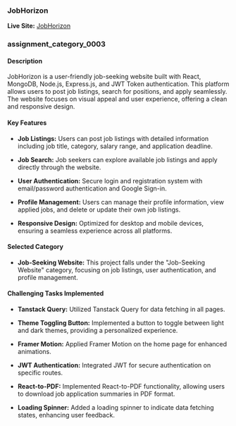 ### JobHorizon

**Live Site:** [JobHorizon](https://b9a11-jobhorizon.web.app/)

### assignment_category_0003

#### Description

JobHorizon is a user-friendly job-seeking website built with React, MongoDB, Node.js, Express.js, and JWT Token authentication. This platform allows users to post job listings, search for positions, and apply seamlessly. The website focuses on visual appeal and user experience, offering a clean and responsive design.

#### Key Features

- **Job Listings:** Users can post job listings with detailed information including job title, category, salary range, and application deadline.
  
- **Job Search:** Job seekers can explore available job listings and apply directly through the website.
  
- **User Authentication:** Secure login and registration system with email/password authentication and Google Sign-in.
  
- **Profile Management:** Users can manage their profile information, view applied jobs, and delete or update their own job listings.
  
- **Responsive Design:** Optimized for desktop and mobile devices, ensuring a seamless experience across all platforms.

#### Selected Category

- **Job-Seeking Website:** This project falls under the "Job-Seeking Website" category, focusing on job listings, user authentication, and profile management.

#### Challenging Tasks Implemented

- **Tanstack Query:** Utilized Tanstack Query for data fetching in all pages.
  
- **Theme Toggling Button:** Implemented a button to toggle between light and dark themes, providing a personalized experience.
  
- **Framer Motion:** Applied Framer Motion on the home page for enhanced animations.
  
- **JWT Authentication:** Integrated JWT for secure authentication on specific routes.
  
- **React-to-PDF:** Implemented React-to-PDF functionality, allowing users to download job application summaries in PDF format.
  
- **Loading Spinner:** Added a loading spinner to indicate data fetching states, enhancing user feedback.